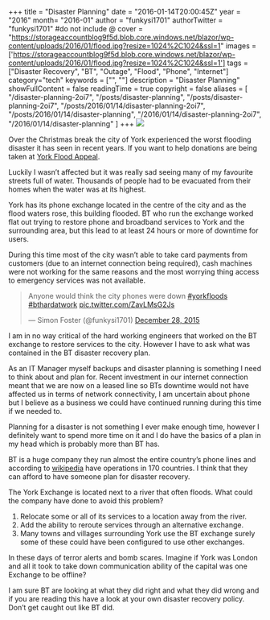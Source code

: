 +++
title = "Disaster Planning"
date = "2016-01-14T20:00:45Z"
year = "2016"
month= "2016-01"
author = "funkysi1701"
authorTwitter = "funkysi1701" #do not include @
cover = "https://storageaccountblog9f5d.blob.core.windows.net/blazor/wp-content/uploads/2016/01/flood.jpg?resize=1024%2C1024&ssl=1"
images = ['https://storageaccountblog9f5d.blob.core.windows.net/blazor/wp-content/uploads/2016/01/flood.jpg?resize=1024%2C1024&ssl=1']
tags = ["Disaster Recovery", "BT", "Outage", "Flood", "Phone", "Internet"]
category="tech"
keywords = ["", ""]
description =  "Disaster Planning"
showFullContent = false
readingTime = true
copyright = false
aliases = [
    "/disaster-planning-2oi7",
    "/posts/disaster-planning",
    "/posts/disaster-planning-2oi7",
    "/posts/2016/01/14/disaster-planning-2oi7",
    "/posts/2016/01/14/disaster-planning",
    "/2016/01/14/disaster-planning-2oi7",
    "/2016/01/14/disaster-planning"
]
+++
![](https://storageaccountblog9f5d.blob.core.windows.net/blazor/wp-content/uploads/2016/01/flood.jpg?resize=1024%2C1024&ssl=1)

Over the Christmas break the city of York experienced the worst flooding disaster it has seen in recent years. If you want to help donations are being taken at [York Flood Appeal](https://mydonate.bt.com/events/yorkfloodappeal/272657).

Luckily I wasn’t affected but it was really sad seeing many of my favourite streets full of water. Thousands of people had to be evacuated from their homes when the water was at its highest.

York has its phone exchange located in the centre of the city and as the flood waters rose, this building flooded. BT who run the exchange worked flat out trying to restore phone and broadband services to York and the surrounding area, but this lead to at least 24 hours or more of downtime for users.

During this time most of the city wasn’t able to take card payments from customers (due to an internet connection being required), cash machines were not working for the same reasons and the most worrying thing access to emergency services was not available.

<blockquote class="twitter-tweet"><p lang="en" dir="ltr">Anyone would think the city phones were down <a href="https://twitter.com/hashtag/yorkfloods?src=hash&amp;ref_src=twsrc%5Etfw">#yorkfloods</a> <a href="https://twitter.com/hashtag/bthardatwork?src=hash&amp;ref_src=twsrc%5Etfw">#bthardatwork</a> <a href="https://t.co/ZavLMsG2Js">pic.twitter.com/ZavLMsG2Js</a></p>&mdash; Simon Foster (@funkysi1701) <a href="https://twitter.com/funkysi1701/status/681439632886738944?ref_src=twsrc%5Etfw">December 28, 2015</a></blockquote> <script async src="https://platform.twitter.com/widgets.js" charset="utf-8"></script>

I am in no way critical of the hard working engineers that worked on the BT exchange to restore services to the city. However I have to ask what was contained in the BT disaster recovery plan.

As an IT Manager myself backups and disaster planning is something I need to think about and plan for. Recent investment in our internet connection meant that we are now on a leased line so BTs downtime would not have affected us in terms of network connectivity, I am uncertain about phone but I believe as a business we could have continued running during this time if we needed to.

Planning for a disaster is not something I ever make enough time, however I definitely want to spend more time on it and I do have the basics of a plan in my head which is probably more than BT has.

BT is a huge company they run almost the entire country’s phone lines and according to [wikipedia](https://en.wikipedia.org/wiki/BT_Group) have operations in 170 countries. I think that they can afford to have someone plan for disaster recovery.

The York Exchange is located next to a river that often floods. What could the company have done to avoid this problem?

1. Relocate some or all of its services to a location away from the river.
2. Add the ability to reroute services through an alternative exchange.
3. Many towns and villages surrounding York use the BT exchange surely some of these could have been configured to use other exchanges.

In these days of terror alerts and bomb scares. Imagine if York was London and all it took to take down communication ability of the capital was one Exchange to be offline?

I am sure BT are looking at what they did right and what they did wrong and if you are reading this have a look at your own disaster recovery policy. Don’t get caught out like BT did.